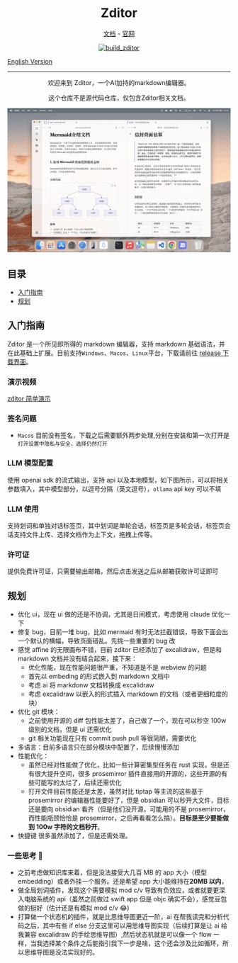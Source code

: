 <h1 align="center">Zditor</h1>
<p align="center">
  <a href="https://github.com/zditor/zditor-docs">文档</a> - <a href="https://zditor.com">官网</a>
</p>

<div align="center">

[![build_zditor](https://github.com/zditor/zditor-docs/actions/workflows/build_app.yml/badge.svg)](https://github.com/zditor/zditor-docs/actions/workflows/build_app.yml)

</div>

[English Version](README.md)

---

<p align="center">欢迎来到 Zditor，一个AI加持的markdown编辑器。</p>
<p align="center">这个仓库不是源代码仓库，仅包含Zditor相关文档。</p>

<p align="center">
  <img alt="home" src="./assets/home.png">
</p>

## 目录

- [入门指南](#入门指南)
- [规划](#规划)

## 入门指南

Zditor 是一个所见即所得的 markdown 编辑器，支持 markdown 基础语法，并在此基础上扩展。目前支持`Windows`、`Macos`、`Linux`平台，下载请前往 [release 下载界面](https://github.com/zditor/zditor-docs/releases)。

### 演示视频

[zditor 简单演示](https://www.bilibili.com/video/BV1sKZPYBEJA/?share_source=copy_web&vd_source=1974ff0cf0dde44aad6580cca6526a34)

### 签名问题

- `Macos` 目前没有签名，下载之后需要额外两步处理,分别在安装和第一次打开是`打开设置中隐私与安全，选择仍然打开`

### LLM 模型配置

使用 openai sdk 的流式输出，支持 api 以及本地模型，如下图所示，可以将相关参数填入，其中模型部分，以逗号分隔（英文逗号），`ollama` api key 可以不填

### LLM 使用

支持划词和单独对话标签页，其中划词是单轮会话，标签页是多轮会话，标签页会话支持文件上传、选择文档作为上下文，拖拽上传等。

### 许可证

提供免费许可证，只需要输出邮箱，然后点击发送之后从邮箱获取许可证即可

## 规划

- 优化 ui，现在 ui 做的还是不协调，尤其是日间模式，考虑使用 claude 优化一下
- 修复 bug，目前一堆 bug，比如 mermaid 有时无法拦截错误，导致下面会出一个默认的横幅，导致页面错乱。先挑一些重要的 bug 改
- 感觉 affine 的无限画布不错，目前 zditor 已经添加了 excalidraw，但是和 markdown 文档并没有结合起来，接下来：
  - 优化性能，现在性能问题很严重，不知道是不是 webview 的问题
  - 首先以 embeding 的形式嵌入到 markdown 文档中
  - 考虑 ai 将 markdonw 文档转换成 excalidraw
  - 考虑 excalidraw 以嵌入的形式插入 markdown 的文档（或者更细粒度的块）
- 优化 git 模块：
  - 之前使用开源的 diff 包性能太差了，自己做了一个，现在可以秒空 100w 级别的文档，但是 ui 还需优化
  - git 相关功能现在只有 commit push pull 等很简陋，需要优化
- 多语言：目前多语言只在部分模块中配置了，后续慢慢添加
- 性能优化：
  - 虽然已经对性能做了优化，比如一些计算密集型任务在 rust 实现，但是还有很大提升空间，很多 prosemirror 插件直接用的开源的，这些开源的有些可能写的太烂了，后续还需优化
  - 打开文件目前性能还是太差，虽然对比 tiptap 等主流的这些基于 prosemirror 的编辑器性能要好了，但是 obsidian 可以秒开大文件，目标还是要向 obsidian 看齐（但是他们没开源，可能用的不是 prosemirror，而性能瓶颈恰恰是 prosemirror，之后再看看怎么搞）。**目标是至少要能做到 100w 字符的文档秒开**。
- 快捷键 很多虽然添加了，但是还需处理。

### 一些思考 🤔

- 之前考虑做知识库来着，但是没法接受大几百 MB 的 app 大小（模型 embedding）或者外挂一个服务。还是希望 app 大小能维持在**20MB 以内**，
- 做全局划词插件，发现这个需要模拟 mod c/v 导致有负效应，或者就要更深入电脑系统的 api（虽然之前做过 swift app 但是 objc 确实不会），感觉豆包做的挺好（估计还是有模拟 mod c/v 😂)
- 打算做一个状态机的插件，就是比思维导图更近一阶，ai 在帮我读完和分析代码之后，其中有些 if else 分支这里可以用思维导图实现（后续打算是让 ai 给我兼容 excalidraw 的手绘思维导图）,然后状态机就是可以像一个 flow 一样，当我选择某个条件之后能指引我下一步是啥，这个还会涉及比如循环，所以思维导图是没法实现好的。
